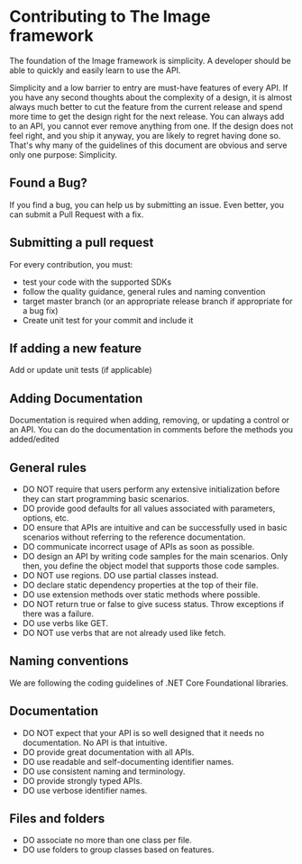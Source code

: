 # Contributing to The Image framework

The foundation of the Image framework is simplicity. A developer should be able to quickly and easily learn to use the API.

Simplicity and a low barrier to entry are must-have features of every API. If you have any second thoughts about the complexity of a design, it is almost always much better to cut the feature from the current release and spend more time to get the design right for the next release.
You can always add to an API, you cannot ever remove anything from one. If the design does not feel right, and you ship it anyway, you are likely to regret having done so.
That's why many of the guidelines of this document are obvious and serve only one purpose: Simplicity.

## Found a Bug?
If you find a bug, you can help us by submitting an issue. Even better, you can submit a Pull Request with a fix.

## Submitting a pull request

For every contribution, you must:
* test your code with the supported SDKs
* follow the quality guidance, general rules and naming convention
* target master branch (or an appropriate release branch if appropriate for a bug fix)
* Create unit test for your commit and include it 

## If adding a new feature
Add or update unit tests (if applicable)

## Adding Documentation
Documentation is required when adding, removing, or updating a control or an API. You can do the documentation in comments before the methods you added/edited

## General rules

* DO NOT require that users perform any extensive initialization before they can start programming basic scenarios.
* DO provide good defaults for all values associated with parameters, options, etc.
* DO ensure that APIs are intuitive and can be successfully used in basic scenarios without referring to the reference documentation.
* DO communicate incorrect usage of APIs as soon as possible. 
* DO design an API by writing code samples for the main scenarios. Only then, you define the object model that supports those code samples.
* DO NOT use regions. DO use partial classes instead.
* DO declare static dependency properties at the top of their file.
* DO use extension methods over static methods where possible.
* DO NOT return true or false to give sucess status. Throw exceptions if there was a failure.
* DO use verbs like GET.
* DO NOT use verbs that are not already used like fetch.

## Naming conventions
We are following the coding guidelines of .NET Core Foundational libraries.

## Documentation

* DO NOT expect that your API is so well designed that it needs no documentation. No API is that intuitive.
* DO provide great documentation with all APIs.
* DO use readable and self-documenting identifier names.
* DO use consistent naming and terminology.
* DO provide strongly typed APIs.
* DO use verbose identifier names.

## Files and folders

* DO associate no more than one class per file.
* DO use folders to group classes based on features.
